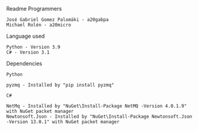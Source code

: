 Readme
Programmers

    José Gabriel Gomez Palomäki - a20gabpa
    Michael Rolén - a20micro

Language used

    Python - Version 3.9
    C# - Version 3.1

Dependencies

    Python

    pyzmq - Installed by "pip install pyzmq"

    C#

    NetMq - Installed by "NuGet\Install-Package NetMQ -Version 4.0.1.9" with NuGet packet manager
    Newtonsoft.Json - Installed by "NuGet\Install-Package Newtonsoft.Json -Version 13.0.1" with NuGet packet manager
